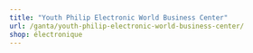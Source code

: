 ```yaml
---
title: "Youth Philip Electronic World Business Center"
url: /ganta/youth-philip-electronic-world-business-center/
shop: électronique
---
```

